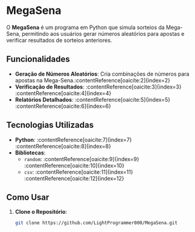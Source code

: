 # MegaSena

O **MegaSena** é um programa em Python que simula sorteios da Mega-Sena, permitindo aos usuários gerar números aleatórios para apostas e verificar resultados de sorteios anteriores.

## Funcionalidades

- **Geração de Números Aleatórios**: Cria combinações de números para apostas na Mega-Sena.&#8203;:contentReference[oaicite:2]{index=2}
- **Verificação de Resultados**: :contentReference[oaicite:3]{index=3}&#8203;:contentReference[oaicite:4]{index=4}
- **Relatórios Detalhados**: :contentReference[oaicite:5]{index=5}&#8203;:contentReference[oaicite:6]{index=6}

## Tecnologias Utilizadas

- **Python**: :contentReference[oaicite:7]{index=7}&#8203;:contentReference[oaicite:8]{index=8}
- **Bibliotecas**:
  - `random`: :contentReference[oaicite:9]{index=9}&#8203;:contentReference[oaicite:10]{index=10}
  - `csv`: :contentReference[oaicite:11]{index=11}&#8203;:contentReference[oaicite:12]{index=12}

## Como Usar

1. **Clone o Repositório**:

   ```bash
   git clone https://github.com/LightProgrammer000/MegaSena.git

